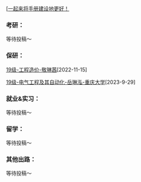[[一起来将手册建设地更好！](preface/Sharing_experience.md)

### 考研：
等待投稿～

### 保研：

[19级-工程造价-敬琳茜](D升学就业篇/工学院/19级-工程造价-敬琳茜.md)[2022-11-15]

[19级-电气工程及其自动化-岳琳泓-重庆大学](D升学就业篇/工学院/19级-电气工程及其自动化-岳琳泓-重庆大学.md)[2023-9-29]

### 就业&实习：

等待投稿～

### 留学：

等待投稿～

### 其他出路：

等待投稿～
